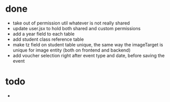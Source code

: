 # done
* take out of permission util whatever is not really shared
* update user.jsx to hold both shared and custom permissions
* add a year field to each table
* add student class reference table
* make tz field on student table unique, the same way the imageTarget is unique for image entity (both on frontend and backend)
* add voucher selection right after event type and date, before saving the event

# todo
* 